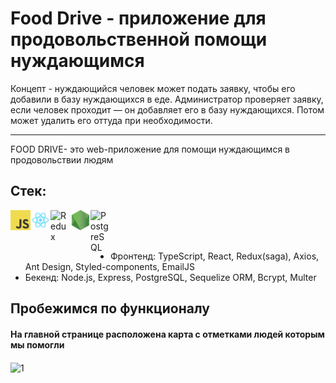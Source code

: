 # Food Drive - приложение для продовольственной помощи нуждающимся


Концепт - нуждающийся человек может подать заявку, чтобы его добавили в базу нуждающихся в еде. Администратор проверяет заявку, если человек проходит — он добавляет его в базу нуждающихся. Потом может удалить его оттуда при необходимости.

---

FOOD DRIVE- это web-приложение для помощи нуждающимся в продовольствии людям 

## Стек:

[<img align="left" alt="JavaScript" width="32px" src="https://raw.githubusercontent.com/github/explore/80688e429a7d4ef2fca1e82350fe8e3517d3494d/topics/javascript/javascript.png" />][git]
[<img align="left" alt="React" width="32px" src="https://raw.githubusercontent.com/github/explore/80688e429a7d4ef2fca1e82350fe8e3517d3494d/topics/react/react.png" />][git]
[<img align="left" alt="Redux"  width="32px" src="https://img.icons8.com/color/48/000000/redux.png"/>][git]
[<img align="left" alt="Node.js" width="32px" src="https://raw.githubusercontent.com/github/explore/80688e429a7d4ef2fca1e82350fe8e3517d3494d/topics/nodejs/nodejs.png" />][git]
[<img align="left" alt="PostgreSQL" width="32px" src="https://img.icons8.com/color/50/000000/postgreesql.png"/>][git]

<br/>
<br/>
<br/>

- Фронтенд: TypeScript, React, Redux(saga), Axios, Ant Design, Styled-components, EmailJS
- Бекенд: Node.js, Express, PostgreSQL, Sequelize ORM, Bcrypt, Multer

## Пробежимся по функционалу

#### На главной странице расположена карта с отметками людей которым мы помогли

<img align="center" alt="1" src="/images/2.png" />

[git]: https://github.com/Nikita99dev
